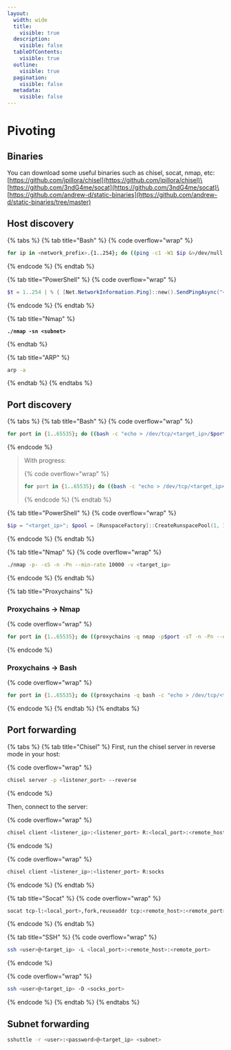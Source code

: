 ```yaml
---
layout:
  width: wide
  title:
    visible: true
  description:
    visible: false
  tableOfContents:
    visible: true
  outline:
    visible: true
  pagination:
    visible: false
  metadata:
    visible: false
---
```


# Pivoting

## Binaries

You can download some useful binaries such as chisel, socat, nmap, etc:\
[https://github.com/jpillora/chisel](https://github.com/jpillora/chisel)\
[https://github.com/3ndG4me/socat](https://github.com/3ndG4me/socat)\
[https://github.com/andrew-d/static-binaries](https://github.com/andrew-d/static-binaries/tree/master)

## Host discovery

{% tabs %}
{% tab title="Bash" %}
{% code overflow="wrap" %}
```sh
for ip in <network_prefix>.{1..254}; do ((ping -c1 -W1 $ip &>/dev/null && echo $ip)&) done; wait
```
{% endcode %}
{% endtab %}

{% tab title="PowerShell" %}
{% code overflow="wrap" %}
```powershell
$t = 1..254 | % { [Net.NetworkInformation.Ping]::new().SendPingAsync("<network_prefix>.$_", 100) }; [Threading.Tasks.Task]::WaitAll($t); $t.Result.Where{$_.Status -eq "Success"}.Address.IPAddressToString
```
{% endcode %}
{% endtab %}

{% tab title="Nmap" %}
<pre class="language-sh" data-overflow="wrap"><code class="lang-sh"><strong>./nmap -sn &#x3C;subnet>
</strong></code></pre>
{% endtab %}

{% tab title="ARP" %}
```sh
arp -a
```
{% endtab %}
{% endtabs %}

## Port discovery

{% tabs %}
{% tab title="Bash" %}
{% code overflow="wrap" %}
```sh
for port in {1..65535}; do ((bash -c "echo > /dev/tcp/<target_ip>/$port" 2>/dev/null && echo $port)&); (( port % 200 == 0 )) && wait; done; wait
```
{% endcode %}

> With progress:
>
> {% code overflow="wrap" %}
> ```sh
> for port in {1..65535}; do ((bash -c "echo > /dev/tcp/<target_ip>/$port" 2>/dev/null && echo -e "$port\033[K")&); (( port % 200 == 0 )) && wait && echo -ne "$port/65535\r"; done; wait
> ```
> {% endcode %}
{% endtab %}

{% tab title="PowerShell" %}
{% code overflow="wrap" %}
```powershell
$ip = "<target_ip>"; $pool = [RunspaceFactory]::CreateRunspacePool(1, 100); $pool.Open(); $rs = for ($p = 1; $p -le 1024; $p++) { $ps = [PowerShell]::Create(); $ps.RunspacePool = $pool; [void]$ps.AddScript({ param($ip, $p)try { $tcp = New-Object Net.Sockets.TcpClient; $r = $tcp.BeginConnect($ip, $p, $null, $null); if ($r.AsyncWaitHandle.WaitOne(300, $false) -and $tcp.Connected) { $tcp.EndConnect($r); $p } }finally { $tcp.Close() } }).AddArgument($ip).AddArgument($p); [PSCustomObject]@{P = $ps; S = $ps.BeginInvoke() } }; $rs | % { $r = $_.P.EndInvoke($_.S); if ($r) { $r }; $_.P.Dispose() }; $pool.Dispose()
```
{% endcode %}
{% endtab %}

{% tab title="Nmap" %}
{% code overflow="wrap" %}
```sh
./nmap -p- -sS -n -Pn --min-rate 10000 -v <target_ip>
```
{% endcode %}
{% endtab %}

{% tab title="Proxychains" %}
### Proxychains -> Nmap

{% code overflow="wrap" %}
```sh
for port in {1..65535}; do ((proxychains -q nmap -p$port -sT -n -Pn --open -v <target_ip> |& grep -Po '\d+(?=/tcp open)')&); (( port % 200 == 0 )) && wait; done; wait
```
{% endcode %}

### Proxychains -> Bash

{% code overflow="wrap" %}
```sh
for port in {1..65535}; do ((proxychains -q bash -c "echo > /dev/tcp/<target_ip>/$port" 2>/dev/null && echo $port)&); (( port % 100 == 0 )) && wait; done; wait
```
{% endcode %}
{% endtab %}
{% endtabs %}

## Port forwarding

{% tabs %}
{% tab title="Chisel" %}
First, run the chisel server in reverse mode in your host:

{% code overflow="wrap" %}
```sh
chisel server -p <listener_port> --reverse
```
{% endcode %}

Then, connect to the server:

{% code overflow="wrap" %}
```sh
chisel client <listener_ip>:<listener_port> R:<local_port>:<remote_host>:<remote_port>
```
{% endcode %}

{% code overflow="wrap" %}
```sh
chisel client <listener_ip>:<listener_port> R:socks
```
{% endcode %}
{% endtab %}

{% tab title="Socat" %}
{% code overflow="wrap" %}
```sh
socat tcp-l:<local_port>,fork,reuseaddr tcp:<remote_host>:<remote_port>
```
{% endcode %}
{% endtab %}

{% tab title="SSH" %}
{% code overflow="wrap" %}
```sh
ssh <user>@<target_ip> -L <local_port>:<remote_host>:<remote_port>
```
{% endcode %}

{% code overflow="wrap" %}
```sh
ssh <user>@<target_ip> -D <socks_port>
```
{% endcode %}
{% endtab %}
{% endtabs %}

## Subnet forwarding

```sh
sshuttle -r <user>:<password>@<target_ip> <subnet>
```
